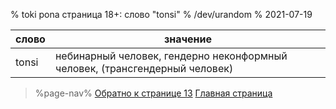 % toki pona cтраница 18+: слово "tonsi"
% /dev/urandom
% 2021-07-19

| слово | значение |
|-------|----------|
| tonsi | небинарный человек, гендерно неконформный человек, (трансгендерный человек) |

> %page-nav%
> [Обратно к странице 13](ru/13)
> [Главная страница](ru)
